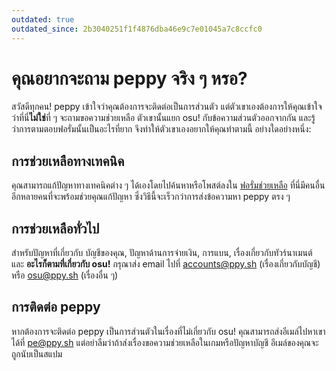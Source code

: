 ```yaml
---
outdated: true
outdated_since: 2b3040251f1f4876dba46e9c7e01045a7c8ccfc0
---
```


# คุณอยากจะถาม peppy จริง ๆ หรอ?

สวัสดีทุกคน! peppy เข้าใจว่าคุณต้องการจะติดต่อเป็นการส่วนตัว แต่ตัวเขาเองต้องการให้คุณเข้าใจว่าที่นี่**ไม่ใช่**ที่ ๆ จะถามขอความช่วยเหลือ ตัวเขานั้นแยก osu! กับข้อความส่วนตัวออกจากกัน และรู้ว่าการตามตอบฟอรั่มนั้นเป็นอะไรที่ยาก จึงทำให้ตัวเขาเองอยากให้คุณทำตามนี้ อย่างใดอย่างหนึ่ง:

## การช่วยเหลือทางเทคนิค

คุณสามารถแก้ปัญหาทางเทคนิคต่าง ๆ ได้เองโดยไปค้นหาหรือโพสต์ลงใน [ฟอรั่มช่วยเหลือ](https://osu.ppy.sh/community/forums/5) ที่นี่มีคนอื่นอีกหลายคนที่จะพร้อมช่วยคุณแก้ปัญหา ซึ่งวิธีนี้จะเร็วกว่าการส่งข้อความหา peppy ตรง ๆ

## การช่วยเหลือทั่วไป

สำหรับปัญหาที่เกี่ยวกับ บัญชีของคุณ, ปัญหาด้านการจ่ายเงิน, การแบน, เรื่องเกี่ยวกับทัวร์นาเมนต์ และ **อะไรก็ตามที่เกี่ยวกับ osu!** กรุณาส่ง email ไปที่ [accounts@ppy.sh](mailto:accounts@ppy.sh) (เรื่องเกี่ยวกับบัญชี) หรือ [osu@ppy.sh](mailto:osu@ppy.sh) (เรื่องอื่น ๆ)

## การติดต่อ peppy

หากต้องการจะติดต่อ peppy เป็นการส่วนตัวในเรื่องที่ไม่เกี่ยวกับ osu! คุณสามารถส่งอีเมล์ไปหาเขาได้ที่ [pe@ppy.sh](mailto:pe@ppy.sh) แต่อย่าลืมว่าถ้าส่งเรื่องขอความช่วยเหลือในเกมหรือปัญหาบัญชี อีเมล์ของคุณจะถูกนับเป็นสแปม
